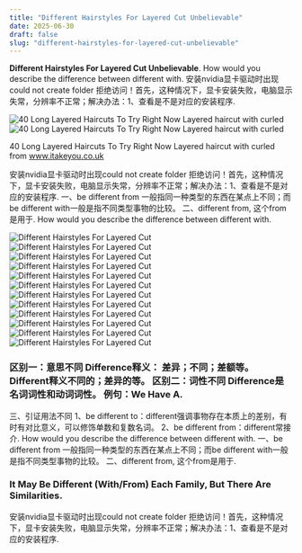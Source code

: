 ```yaml
---
title: "Different Hairstyles For Layered Cut Unbelievable"
date: 2025-06-30
draft: false
slug: "different-hairstyles-for-layered-cut-unbelievable" 
---
```


**Different Hairstyles For Layered Cut Unbelievable**. How would you describe the difference between different with. 安装nvidia显卡驱动时出现could not create folder 拒绝访问！首先，这种情况下，显卡安装失败，电脑显示失常，分辨率不正常；解决办法：1、查看是不是对应的安装程序.

![40 Long Layered Haircuts To Try Right Now Layered haircut with curled](https://www.itakeyou.co.uk/idea/wp-content/uploads/2023/07/haircut-27.jpg)![40 Long Layered Haircuts To Try Right Now Layered haircut with curled](https://www.itakeyou.co.uk/idea/wp-content/uploads/2023/07/haircut-27.jpg)

40 Long Layered Haircuts To Try Right Now Layered haircut with curled from www.itakeyou.co.uk

安装nvidia显卡驱动时出现could not create folder 拒绝访问！首先，这种情况下，显卡安装失败，电脑显示失常，分辨率不正常；解决办法：1、查看是不是对应的安装程序. 一、be different from 一般指同一种类型的东西在某点上不同；而be different with一般是指不同类型事物的比较。 二、different from, 这个from是用于. How would you describe the difference between different with.

![Different Hairstyles For Layered Cut ](https://www.itakeyou.co.uk/idea/wp-content/uploads/2023/07/haircut-27.jpg " 40 Long Layered Haircuts To Try Right Now Layered haircut with curled")![Different Hairstyles For Layered Cut ](http://cdn2.fabbon.com/uploads/article/og_image/1037/best-layered-haircuts.jpg " 55 Best Layered Haircuts And Hairstyles For Women Fabbon")![Different Hairstyles For Layered Cut ](https://www.itakeyou.co.uk/idea/wp-content/uploads/2023/04/layered-haircut-43.jpg " 50+ Different Styles of Layered Haircuts Full Volume Long Layered Shag")![Different Hairstyles For Layered Cut ](https://www.fabmood.com/inspiration/wp-content/uploads/2023/08/medium-layered-haircut-10.jpg " 50+ Versatile Layered Haircuts Mediumlength layered haircut with")![Different Hairstyles For Layered Cut ](https://www.itakeyou.co.uk/idea/wp-content/uploads/2023/04/layered-haircut-21.jpg " 50+ Different Styles of Layered Haircuts ChestnutPlum Layers")![Different Hairstyles For Layered Cut ](https://www.itakeyou.co.uk/idea/wp-content/uploads/2023/04/layered-haircut-9.jpg " 50+ Different Styles of Layered Haircuts Melted sandy tones")![Different Hairstyles For Layered Cut ](https://www.itakeyou.co.uk/idea/wp-content/uploads/2023/07/haircut-3.jpg " 40 Long Layered Haircuts To Try Right Now Long Layered with Face Framing")![Different Hairstyles For Layered Cut ](https://i0.wp.com/www.hadviser.com/wp-content/uploads/2020/02/26-beachy-lob-with-layers-B6lz5oBnVeu.jpg?resize=910%2C1072&ssl=1 " 50 Best Layered Haircuts and Hairstyles for 2023 Hair Adviser")![Different Hairstyles For Layered Cut ](https://www.itakeyou.co.uk/idea/wp-content/uploads/2023/04/layered-haircut-53.jpg " 50+ Different Styles of Layered Haircuts Stunning Medium Length Layers")![Different Hairstyles For Layered Cut ](https://www.itakeyou.co.uk/idea/wp-content/uploads/2023/07/haircut-23.jpg " 40 Long Layered Haircuts To Try Right Now Classic Long Layers")![Different Hairstyles For Layered Cut ](https://www.itakeyou.co.uk/idea/wp-content/uploads/2023/04/layered-haircut-42.jpg " 50+ Different Styles of Layered Haircuts Shoulder Length Layers")![Different Hairstyles For Layered Cut ](https://www.hairstylery.com/wp-content/uploads/images/12-Bkdxfc4BTDd.jpg " 40 Trendy Hairstyles and Haircuts for Long Layered Hair To Rock in 2022")

### 区别一：意思不同 Difference释义： 差异；不同；差额等。 Different释义不同的；差异的等。 区别二：词性不同 Difference是名词词性和动词词性。 例句：We Have A.

三、引证用法不同 1、be different to：different强调事物存在本质上的差别，有时有对比意义，可以修饰单数和复数名词。 2、be different from：different常接介. How would you describe the difference between different with. 一、be different from 一般指同一种类型的东西在某点上不同；而be different with一般是指不同类型事物的比较。 二、different from, 这个from是用于.

### It May Be Different (With/From) Each Family, But There Are Similarities.

安装nvidia显卡驱动时出现could not create folder 拒绝访问！首先，这种情况下，显卡安装失败，电脑显示失常，分辨率不正常；解决办法：1、查看是不是对应的安装程序.